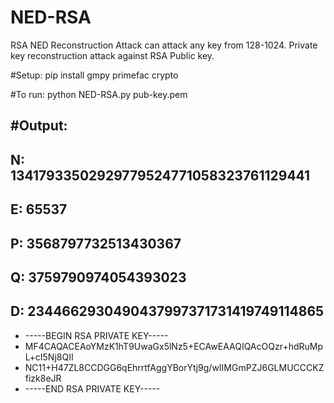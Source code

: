 # NED-RSA
RSA NED Reconstruction Attack can attack any key from 128-1024. Private key reconstruction attack against RSA Public key.

#Setup: 
pip install gmpy primefac crypto

#To run:
python NED-RSA.py pub-key.pem

#Output:
  ----------------------------------------------------------------
  N: 13417933502929779524771058323761129441
  ----------------------------------------------------------------
  E: 65537
  ----------------------------------------------------------------
  P: 3568797732513430367
  ----------------------------------------------------------------
  Q: 3759790974054393023
  ----------------------------------------------------------------
  D: 2344662930490437997371731419749114865
  ----------------------------------------------------------------
  - -----BEGIN RSA PRIVATE KEY-----
  - MF4CAQACEAoYMzK1hT9UwaGx5lNz5+ECAwEAAQIQAcOQzr+hdRuMpL+cI5Nj8QII
  - NC11+H47ZL8CCDGG6qEhrrtfAggYBorYtj9g/wIIMGmPZJ6GLMUCCCKZfizk8eJR
  - -----END RSA PRIVATE KEY-----


